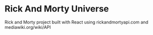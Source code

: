 
# Rick And Morty Universe
Rick and Morty project built with React using rickandmortyapi.com and mediawiki.org/wiki/API
